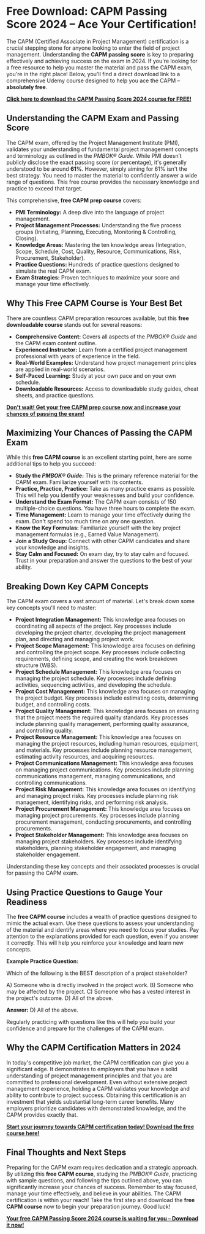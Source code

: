 # Free Download: CAPM Passing Score 2024 – Ace Your Certification!

The CAPM (Certified Associate in Project Management) certification is a crucial stepping stone for anyone looking to enter the field of project management. Understanding the **CAPM passing score** is key to preparing effectively and achieving success on the exam in 2024. If you're looking for a free resource to help you master the material and pass the CAPM exam, you're in the right place! Below, you'll find a direct download link to a comprehensive Udemy course designed to help you ace the CAPM – **absolutely free**.

[**Click here to download the CAPM Passing Score 2024 course for FREE!**](https://udemywork.com/capm-passing-score-2024)

## Understanding the CAPM Exam and Passing Score

The CAPM exam, offered by the Project Management Institute (PMI), validates your understanding of fundamental project management concepts and terminology as outlined in the *PMBOK® Guide*. While PMI doesn’t publicly disclose the exact passing score (or percentage), it's generally understood to be around **61%**. However, simply aiming for 61% isn't the best strategy. You need to master the material to confidently answer a wide range of questions. This free course provides the necessary knowledge and practice to exceed that target.

This comprehensive, **free CAPM prep course** covers:

*   **PMI Terminology:** A deep dive into the language of project management.
*   **Project Management Processes:** Understanding the five process groups (Initiating, Planning, Executing, Monitoring & Controlling, Closing).
*   **Knowledge Areas:** Mastering the ten knowledge areas (Integration, Scope, Schedule, Cost, Quality, Resource, Communications, Risk, Procurement, Stakeholder).
*   **Practice Questions:** Hundreds of practice questions designed to simulate the real CAPM exam.
*   **Exam Strategies:** Proven techniques to maximize your score and manage your time effectively.

## Why This Free CAPM Course is Your Best Bet

There are countless CAPM preparation resources available, but this **free downloadable course** stands out for several reasons:

*   **Comprehensive Content:** Covers all aspects of the *PMBOK® Guide* and the CAPM exam content outline.
*   **Experienced Instructor:** Learn from a certified project management professional with years of experience in the field.
*   **Real-World Examples:** Understand how project management principles are applied in real-world scenarios.
*   **Self-Paced Learning:** Study at your own pace and on your own schedule.
*   **Downloadable Resources:** Access to downloadable study guides, cheat sheets, and practice questions.

[**Don't wait! Get your free CAPM prep course now and increase your chances of passing the exam!**](https://udemywork.com/capm-passing-score-2024)

## Maximizing Your Chances of Passing the CAPM Exam

While this **free CAPM course** is an excellent starting point, here are some additional tips to help you succeed:

*   **Study the *PMBOK® Guide*:** This is the primary reference material for the CAPM exam. Familiarize yourself with its contents.
*   **Practice, Practice, Practice:** Take as many practice exams as possible. This will help you identify your weaknesses and build your confidence.
*   **Understand the Exam Format:** The CAPM exam consists of 150 multiple-choice questions. You have three hours to complete the exam.
*   **Time Management:** Learn to manage your time effectively during the exam. Don't spend too much time on any one question.
*   **Know the Key Formulas:** Familiarize yourself with the key project management formulas (e.g., Earned Value Management).
*   **Join a Study Group:** Connect with other CAPM candidates and share your knowledge and insights.
*   **Stay Calm and Focused:** On exam day, try to stay calm and focused. Trust in your preparation and answer the questions to the best of your ability.

## Breaking Down Key CAPM Concepts

The CAPM exam covers a vast amount of material. Let's break down some key concepts you'll need to master:

*   **Project Integration Management:** This knowledge area focuses on coordinating all aspects of the project. Key processes include developing the project charter, developing the project management plan, and directing and managing project work.
*   **Project Scope Management:** This knowledge area focuses on defining and controlling the project scope. Key processes include collecting requirements, defining scope, and creating the work breakdown structure (WBS).
*   **Project Schedule Management:** This knowledge area focuses on managing the project schedule. Key processes include defining activities, sequencing activities, and developing the schedule.
*   **Project Cost Management:** This knowledge area focuses on managing the project budget. Key processes include estimating costs, determining budget, and controlling costs.
*   **Project Quality Management:** This knowledge area focuses on ensuring that the project meets the required quality standards. Key processes include planning quality management, performing quality assurance, and controlling quality.
*   **Project Resource Management:** This knowledge area focuses on managing the project resources, including human resources, equipment, and materials. Key processes include planning resource management, estimating activity resources, and acquiring resources.
*   **Project Communications Management:** This knowledge area focuses on managing project communications. Key processes include planning communications management, managing communications, and controlling communications.
*   **Project Risk Management:** This knowledge area focuses on identifying and managing project risks. Key processes include planning risk management, identifying risks, and performing risk analysis.
*   **Project Procurement Management:** This knowledge area focuses on managing project procurements. Key processes include planning procurement management, conducting procurements, and controlling procurements.
*   **Project Stakeholder Management:** This knowledge area focuses on managing project stakeholders. Key processes include identifying stakeholders, planning stakeholder engagement, and managing stakeholder engagement.

Understanding these key concepts and their associated processes is crucial for passing the CAPM exam.

## Using Practice Questions to Gauge Your Readiness

The **free CAPM course** includes a wealth of practice questions designed to mimic the actual exam. Use these questions to assess your understanding of the material and identify areas where you need to focus your studies. Pay attention to the explanations provided for each question, even if you answer it correctly. This will help you reinforce your knowledge and learn new concepts.

**Example Practice Question:**

Which of the following is the BEST description of a project stakeholder?

A) Someone who is directly involved in the project work.
B) Someone who may be affected by the project.
C) Someone who has a vested interest in the project's outcome.
D) All of the above.

**Answer:** D) All of the above.

Regularly practicing with questions like this will help you build your confidence and prepare for the challenges of the CAPM exam.

## Why the CAPM Certification Matters in 2024

In today's competitive job market, the CAPM certification can give you a significant edge. It demonstrates to employers that you have a solid understanding of project management principles and that you are committed to professional development. Even without extensive project management experience, holding a CAPM validates your knowledge and ability to contribute to project success. Obtaining this certification is an investment that yields substantial long-term career benefits. Many employers prioritize candidates with demonstrated knowledge, and the CAPM provides exactly that.

[**Start your journey towards CAPM certification today! Download the free course here!**](https://udemywork.com/capm-passing-score-2024)

## Final Thoughts and Next Steps

Preparing for the CAPM exam requires dedication and a strategic approach. By utilizing this **free CAPM course**, studying the *PMBOK® Guide*, practicing with sample questions, and following the tips outlined above, you can significantly increase your chances of success. Remember to stay focused, manage your time effectively, and believe in your abilities. The CAPM certification is within your reach! Take the first step and download the **free CAPM course** now to begin your preparation journey. Good luck!

[**Your free CAPM Passing Score 2024 course is waiting for you – Download it now!**](https://udemywork.com/capm-passing-score-2024)
